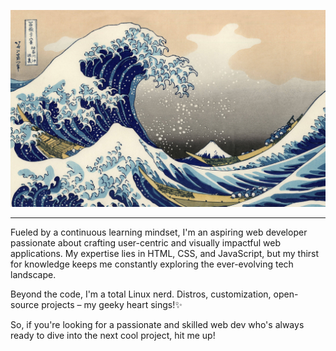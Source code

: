 ![cool pic here](https://raw.githubusercontent.com/spectre-xenon/spectre-xenon/main/wallhaven-qdpprq.jpg)
_____________________________
Fueled by a continuous learning mindset, I'm an aspiring web developer passionate about crafting user-centric and visually impactful web applications. My expertise lies in HTML, CSS, and JavaScript, but my thirst for knowledge keeps me constantly exploring the ever-evolving tech landscape.

Beyond the code, I'm a total Linux nerd.  Distros, customization, open-source projects – my geeky heart sings!✨

So, if you're looking for a passionate and skilled web dev who's always ready to dive into the next cool project, hit me up!
